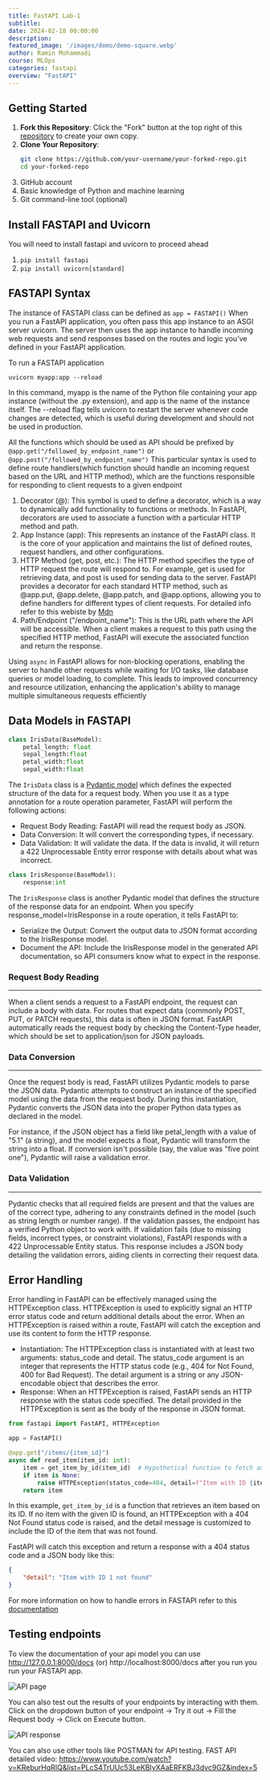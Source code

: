 ```yaml
---
title: FastAPI Lab-1
subtitle: 
date: 2024-02-18 00:00:00
description: 
featured_image: '/images/demo/demo-square.webp'
author: Ramin Mohammadi
course: MLOps
categories: fastapi
overview: "FastAPI"
---
```


## Getting Started

1. **Fork this Repository**: Click the "Fork" button at the top right of this [repository](https://github.com/raminmohammadi/MLOps/) to create your own copy.
3. **Clone Your Repository**:
   ```bash
   git clone https://github.com/your-username/your-forked-repo.git
   cd your-forked-repo

   ```
4. GitHub account
5. Basic knowledge of Python and machine learning
6. Git command-line tool (optional)


## Install FASTAPI and Uvicorn

You will need to install fastapi and uvicorn to proceed ahead

1. `pip install fastapi`
2. `pip install uvicorn[standard]`

## FASTAPI Syntax
The instance of FASTAPI class can be defined as `app = FASTAPI()` When you run a FastAPI application, you often pass this app instance to an ASGI server uvicorn. The server then uses the app instance to handle incoming web requests and send responses based on the routes and logic you’ve defined in your FastAPI application.

To run a FASTAPI application
```
uvicorn myapp:app --reload
```

In this command, myapp is the name of the Python file containing your app instance (without the .py extension), and app is the name of the instance itself. The --reload flag tells uvicorn to restart the server whenever code changes are detected, which is useful during development and should not be used in production.

All the functions which should be used as API should be prefixed by `@app.get("/followed_by_endpoint_name")` or `@app.post("/followed_by_endpoint_name")` This particular syntax is used to define route handlers(which function should handle an incoming request based on the URL and HTTP method), which are the functions responsible for responding to client requests to a given endpoint

1. Decorator (@): This symbol is used to define a decorator, which is a way to dynamically add functionality to functions or methods. In FastAPI, decorators are used to associate a function with a particular HTTP method and path.
2. App Instance (app): This represents an instance of the FastAPI class. It is the core of your application and maintains the list of defined routes, request handlers, and other configurations.
3. HTTP Method (get, post, etc.): The HTTP method specifies the type of HTTP request the route will respond to. For example, get is used for retrieving data, and post is used for sending data to the server. FastAPI provides a decorator for each standard HTTP method, such as @app.put, @app.delete, @app.patch, and @app.options, allowing you to define handlers for different types of client requests. For detailed info refer to this webiste by [Mdn](https://developer.mozilla.org/en-US/docs/Web/HTTP/Methods)
4. Path/Endpoint ("/endpoint_name"): This is the URL path where the API will be accessible. When a client makes a request to this path using the specified HTTP method, FastAPI will execute the associated function and return the response.

Using `async` in FastAPI allows for non-blocking operations, enabling the server to handle other requests while waiting for I/O tasks, like database queries or model loading, to complete. This leads to improved concurrency and resource utilization, enhancing the application's ability to manage multiple simultaneous requests efficiently

## Data Models in FASTAPI
```Python
class IrisData(BaseModel):
    petal_length: float
    sepal_length:float
    petal_width:float
    sepal_width:float
```
The `IrisData` class is a [Pydantic model](https://docs.pydantic.dev/latest/concepts/models/) which defines the expected structure of the data for a request body. When you use it as a type annotation for a route operation parameter, FastAPI will perform the following actions:

- Request Body Reading: FastAPI will read the request body as JSON.
- Data Conversion: It will convert the corresponding types, if necessary.
- Data Validation: It will validate the data. If the data is invalid, it will return a 422 Unprocessable Entity error response with details about what was incorrect.

```Python
class IrisResponse(BaseModel):
    response:int
```
The `IrisResponse` class is another Pydantic model that defines the structure of the response data for an endpoint. When you specify response_model=IrisResponse in a route operation, it tells FastAPI to:

- Serialize the Output: Convert the output data to JSON format according to the IrisResponse model.
- Document the API: Include the IrisResponse model in the generated API documentation, so API consumers know what to expect in the response.

### Request Body Reading
---
When a client sends a request to a FastAPI endpoint, the request can include a body with data. For routes that expect data (commonly POST, PUT, or PATCH requests), this data is often in JSON format. FastAPI automatically reads the request body by checking the Content-Type header, which should be set to application/json for JSON payloads.

### Data Conversion
---
Once the request body is read, FastAPI utilizes Pydantic models to parse the JSON data. Pydantic attempts to construct an instance of the specified model using the data from the request body. During this instantiation, Pydantic converts the JSON data into the proper Python data types as declared in the model.

For instance, if the JSON object has a field like petal_length with a value of "5.1" (a string), and the model expects a float, Pydantic will transform the string into a float. If conversion isn't possible (say, the value was "five point one"), Pydantic will raise a validation error.

### Data Validation
---
Pydantic checks that all required fields are present and that the values are of the correct type, adhering to any constraints defined in the model (such as string length or number range). If the validation passes, the endpoint has a verified Python object to work with. If validation fails (due to missing fields, incorrect types, or constraint violations), FastAPI responds with a 422 Unprocessable Entity status. This response includes a JSON body detailing the validation errors, aiding clients in correcting their request data.


## Error Handling 
Error handling in FastAPI can be effectively managed using the HTTPException class. HTTPException is used to explicitly signal an HTTP error status code and return additional details about the error. When an HTTPException is raised within a route, FastAPI will catch the exception and use its content to form the HTTP response.

- Instantiation: The HTTPException class is instantiated with at least two arguments: status_code and detail. The status_code argument is an integer that represents the HTTP status code (e.g., 404 for Not Found, 400 for Bad Request). The detail argument is a string or any JSON-encodable object that describes the error.
- Response: When an HTTPException is raised, FastAPI sends an HTTP response with the status code specified. The detail provided in the HTTPException is sent as the body of the response in JSON format.

```Python
from fastapi import FastAPI, HTTPException

app = FastAPI()

@app.get("/items/{item_id}")
async def read_item(item_id: int):
    item = get_item_by_id(item_id)  # Hypothetical function to fetch an item
    if item is None:
        raise HTTPException(status_code=404, detail=f"Item with ID {item_id} not found")
    return item
```
In this example, `get_item_by_id` is a function that retrieves an item based on its ID. If no item with the given ID is found, an HTTPException with a 404 Not Found status code is raised, and the detail message is customized to include the ID of the item that was not found.

FastAPI will catch this exception and return a response with a 404 status code and a JSON body like this:
```JSON
{
    "detail": "Item with ID 1 not found"
}
```

For more information on how to handle errors in FASTAPI refer to this [documentation](https://fastapi.tiangolo.com/tutorial/handling-errors/)


## Testing endpoints
To view the documentation of your api model you can use http://127.0.0.1:8000/docs (or) http://localhost:8000/docs after you run you run your FASTAPI app.

![API page](/images/Posts/FastAPI/docs.png) 

You can also test out the results of your endpoints by interacting with them. Click on the dropdown button of your endpoint -> Try it out -> Fill the Request body -> Click on Execute button.

![API response](/images/Posts/FastAPI/api_response.png)

You can also use other tools like POSTMAN for API testing. 
FAST API detailed video: https://www.youtube.com/watch?v=KReburHqRIQ&list=PLcS4TrUUc53LeKBIyXAaERFKBJ3dvc9GZ&index=5







